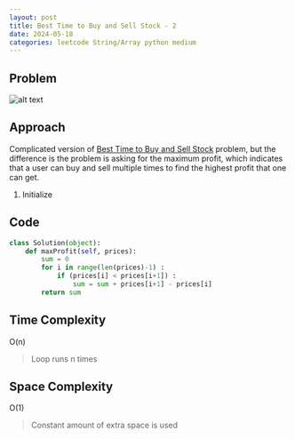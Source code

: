 ```yaml
---
layout: post
title: Best Time to Buy and Sell Stock - 2
date: 2024-05-18
categories: leetcode String/Array python medium
---
```

## Problem
![alt text](/blog/public/img/BuyStock2.png)

## Approach
Complicated version of <a href="https://dyuk01.github.io/blog/leetcode/string/array/python/easy/2024/05/17/BuyStock.html">Best Time to Buy and Sell Stock</a> problem, but the difference is the problem is asking for the maximum profit, which indicates that a user can buy and sell multiple times to find the highest profit that one can get.  

1. Initialize

## Code
```python
class Solution(object):
    def maxProfit(self, prices):
        sum = 0
        for i in range(len(prices)-1) :
            if (prices[i] < prices[i+1]) :
                sum = sum + prices[i+1] - prices[i]
        return sum 
```
## Time Complexity
O(n)
> Loop runs n times

## Space Complexity
O(1)
> Constant amount of extra space is used